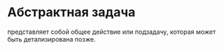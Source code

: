 # **Абстрактная задача**

представляет собой общее действие или подзадачу, которая может быть детализирована позже.